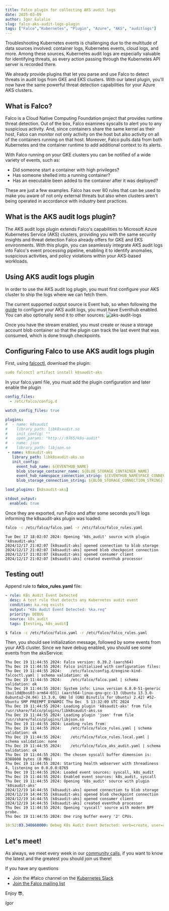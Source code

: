 ```yaml
---
title: Falco plugin for collecting AKS audit logs
date: 2025-03-09
author: Igor Eulalio
slug: falco-aks-audit-logs-plugin
tags: ["Falco","Kubernetes", "Plugin", "Azure", "AKS", "auditlogs"]
---
```


Troubleshooting Kubernetes events is challenging due to the multitude of data sources involved: container logs, Kubernetes events, cloud logs, and more. Among these sources, Kubernetes audit logs are especially valuable for identifying threats, as every action passing through the Kubernetes API server is recorded there.

We already provide plugins that let you parse and use Falco to detect threats in audit logs from GKE and EKS clusters. With our latest plugin, you'll now have the same powerful threat detection capabilities for your Azure AKS clusters.

## What is Falco?

Falco is a Cloud Native Computing Foundation project that provides runtime threat detection. Out of the box, Falco examines syscalls to alert you to any suspicious activity. And, since containers share the same kernel as their host, Falco can monitor not only activity on the host but also activity on all of the containers running on that host. Moreover, Falco pulls data from both Kubernetes and the container runtime to add additional context to its alerts. 

With Falco running on your GKE clusters you can be notified of a wide variety of events, such as: 

* Did someone start a container with high privileges?
* Has someone shelled into a running container?
* Has an executable been added to the container after it was deployed?

These are just a few examples. Falco has over 80 rules that can be used to make you aware of not only external threats but also when clusters aren't being operated in accordance with industry best practices. 

## What is the AKS audit logs plugin?

The AKS audit logs plugin extends Falco's capabilities to Microsoft Azure Kubernetes Service (AKS) clusters, providing you with the same security insights and threat detection Falco already offers for GKE and EKS environments. With this plugin, you can seamlessly integrate AKS audit logs into Falco's event processing pipeline, enabling it to identify anomalies, suspicious activities, and policy violations within your AKS-based workloads.

## Using AKS audit logs plugin

In order to use the AKS audit log plugin, you must first configure your AKS cluster to ship the logs where we can fetch them.

The current supported output source is Event hub, so when following the [guide](https://learn.microsoft.com/en-us/azure/aks/monitor-aks#aks-control-planeresource-logs) to configure your AKS audit logs, you must have Eventhub enabled. You can also optionally send it to other sources:
![aks-audit-logs](/blog/falco-aks-audit-logs-plugin/falco-aks-audit-logs-plugin1.png)

Once you have the stream enabled, you must create or reuse a storage account blob container so that the plugin can track the last event that was consumed, which is done trough checkpoints.

## Configuring Falco to use AKS audit logs plugin

First, using [falcoctl](https://github.com/falcosecurity/falcoctl), download the plugin: 
```yaml
sudo falcoctl artifact install k8saudit-aks
```

In your falco.yaml file, you must add the plugin configuration and later enable the plugin
```yaml
config_files:
  - /etc/falco/config.d

watch_config_files: true

plugins:
#  - name: k8saudit
#    library_path: libk8saudit.so
#    init_config: ""
#    open_params: "http://:9765/k8s-audit"
#  - name: json
#    library_path: libjson.so
 - name: k8saudit-aks
   library_path: libk8saudit-aks.so
   init_config:
     event_hub_name: ${EVENTHUB_NAME}
     blob_storage_container_name: ${BLOB_STORAGE_CONTAINER_NAME}
     event_hub_namespace_connection_string: ${EVENTHUB_NAMESPACE_CONNECTION_STRING}
     blob_storage_connection_string: ${BLOB_STORAGE_CONNECTION_STRING}

load_plugins: [k8saudit-aks]

stdout_output:
  enabled: true
```

Once they are exported, run Falco and after some seconds you'll logs informing the k8saudit-aks plugin was loaded:
```bash
falco -c /etc/falco/falco.yaml -r /etc/falco/falco_rules.yaml
``` 
```t
Tue Dec 17 18:02:07 2024: Opening 'k8s_audit' source with plugin 'k8saudit-aks'
2024/12/17 21:02:07 [k8saudit-aks] opened connection to blob storage
2024/12/17 21:02:07 [k8saudit-aks] opened blob checkpoint connection
2024/12/17 21:02:07 [k8saudit-aks] opened consumer client
2024/12/17 21:02:07 [k8saudit-aks] created eventhub processor
```

## Testing out!

Append rule to **falco_rules.yaml** file:
```yaml
- rule: K8s Audit Event Detected
  desc: A test rule that detects any Kubernetes audit event
  condition: ka.req exists
  output: "K8s Audit Event Detected: %ka.req"
  priority: DEBUG
  source: k8s_audit
  tags: [testing, k8s_audit]
```

```bash
$ falco -c /etc/falco/falco.yaml -r /etc/falco/falco_rules.yaml
```

Then, you should see initialization message, followed by some events from your AKS cluster. Since we have debug enabled, you should see some events from the aksService:
```
Thu Dec 19 11:44:55 2024: Falco version: 0.39.2 (aarch64)
Thu Dec 19 11:44:55 2024: Falco initialized with configuration files:
Thu Dec 19 11:44:55 2024:    /etc/falco/config.d/engine-kind-falcoctl.yaml | schema validation: ok
Thu Dec 19 11:44:55 2024:    /etc/falco/falco.yaml | schema validation: ok
Thu Dec 19 11:44:55 2024: System info: Linux version 6.8.0-51-generic (buildd@bos03-arm64-031) (aarch64-linux-gnu-gcc-13 (Ubuntu 13.3.0-6ubuntu2~24.04) 13.3.0, GNU ld (GNU Binutils for Ubuntu) 2.42) #52-Ubuntu SMP PREEMPT_DYNAMIC Thu Dec  5 13:32:09 UTC 2024
Thu Dec 19 11:44:55 2024: Loading plugin 'k8saudit-aks' from file /usr/share/falco/plugins/libk8saudit-aks.so
Thu Dec 19 11:44:55 2024: Loading plugin 'json' from file /usr/share/falco/plugins/libjson.so
Thu Dec 19 11:44:55 2024: Loading rules from:
Thu Dec 19 11:44:55 2024:    /etc/falco/falco_rules.yaml | schema validation: ok
Thu Dec 19 11:44:55 2024:    /etc/falco/falco_rules.local.yaml | schema validation: none
Thu Dec 19 11:44:55 2024:    /etc/falco/falco_aks_audit.yaml | schema validation: ok
Thu Dec 19 11:44:55 2024: The chosen syscall buffer dimension is: 8388608 bytes (8 MBs)
Thu Dec 19 11:44:55 2024: Starting health webserver with threadiness 4, listening on 0.0.0.0:8765
Thu Dec 19 11:44:55 2024: Loaded event sources: syscall, k8s_audit
Thu Dec 19 11:44:55 2024: Enabled event sources: k8s_audit, syscall
Thu Dec 19 11:44:55 2024: Opening 'k8s_audit' source with plugin 'k8saudit-aks'
2024/12/19 14:44:55 [k8saudit-aks] opened connection to blob storage
2024/12/19 14:44:55 [k8saudit-aks] opened blob checkpoint connection
2024/12/19 14:44:55 [k8saudit-aks] opened consumer client
2024/12/19 14:44:55 [k8saudit-aks] created eventhub processor
Thu Dec 19 11:44:55 2024: Opening 'syscall' source with modern BPF probe.
Thu Dec 19 11:44:55 2024: One ring buffer every '2' CPUs.
```

```yaml
10:52:03.348668000: Debug K8s Audit Event Detected: verb=create, user=aksService, groups=(system:masters,system:authenticated), target=<NA>
```

## Let's meet!

As always, we meet every week in our [community calls](https://github.com/falcosecurity/community),
if you want to know the latest and the greatest you should join us there!

If you have any questions

 - Join the #falco channel on the [Kubernetes Slack](https://slack.k8s.io)
 - [Join the Falco mailing list](https://lists.cncf.io/g/cncf-falco-dev)


Enjoy 😎,

_Igor_